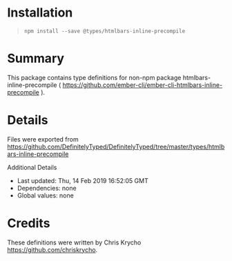 # Installation
> `npm install --save @types/htmlbars-inline-precompile`

# Summary
This package contains type definitions for non-npm package htmlbars-inline-precompile ( https://github.com/ember-cli/ember-cli-htmlbars-inline-precompile ).

# Details
Files were exported from https://github.com/DefinitelyTyped/DefinitelyTyped/tree/master/types/htmlbars-inline-precompile

Additional Details
 * Last updated: Thu, 14 Feb 2019 16:52:05 GMT
 * Dependencies: none
 * Global values: none

# Credits
These definitions were written by Chris Krycho <https://github.com/chriskrycho>.
